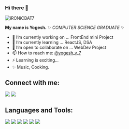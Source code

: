 ### Hi there 👋

![iRONiCBAT7](https://unsplash.com/photos/XJXWbfSo2f0)


**My name is Yogesh.**  ✨ _COMPUTER SCIENCE GRADUATE_ ✨ 


- 🔭 I’m currently working on ... FrontEnd mini Project
- 🌱 I’m currently learning ... ReactJS, DSA
- 👯 I’m open to collaborate on ... WebDev Project
- 📫 How to reach me: [@yogesh_v_7](https://twitter.com/yogesh_v_7)
- ⚡ Learning is exciting...
- ✨ Music, Cooking.



## Connect with me:

<p align="left">  
<a href="https://twitter.com/yogesh_v_7" target="blank"><img src="https://img.icons8.com/color/35/000000/twitter--v2.png"/></a>
<a href="https://www.linkedin.com/in/yogeshvermaofficial/" target="blank"><img src="https://img.icons8.com/color/35/000000/linkedin.png"/></a>
<!-- <a href="https://www.youtube.com/c/TheAfricanDeveloper" target="blank"><img src="https://img.icons8.com/color/35/000000/youtube-play.png"/></a> -->
<!-- <a href="https://www.instagram.com/nextgencoders/" target="blank"><img src="https://img.icons8.com/fluency/35/000000/instagram-new.png"/></a> -->
<!-- <a href="mailto:hillarynyk@gmail.com" target="blank"><img src="https://img.icons8.com/color/35/000000/gmail.png"/></a> -->
</p>


## Languages and Tools:

<p>
<img src="https://img.icons8.com/color/35/000000/html-5--v1.png"/> 
<img src="https://img.icons8.com/color/35/000000/css3.png"/> 
<img src="https://img.icons8.com/color/35/000000/javascript--v1.png"/> 
<!-- <img src="https://img.icons8.com/color/35/000000/python.png"> -->
<img src="https://img.icons8.com/fluency/35/000000/visual-studio-code-2019.png"/>
<img src="https://img.icons8.com/color/35/000000/git.png"/> 
<!-- <img src="https://img.icons8.com/color/35/000000/github.png"/>  -->
<img src="https://img.icons8.com/cute-clipart/35/000000/canva.png"/>
</p>
